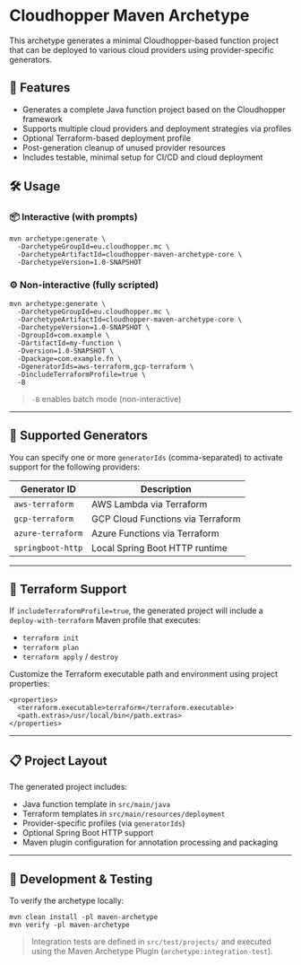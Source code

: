 # Cloudhopper Maven Archetype

This archetype generates a minimal Cloudhopper-based function project that can be deployed to various cloud providers using provider-specific generators.

## 🚀 Features

- Generates a complete Java function project based on the Cloudhopper framework
- Supports multiple cloud providers and deployment strategies via profiles
- Optional Terraform-based deployment profile
- Post-generation cleanup of unused provider resources
- Includes testable, minimal setup for CI/CD and cloud deployment

## 🛠 Usage

### 📦 Interactive (with prompts)

    mvn archetype:generate \
      -DarchetypeGroupId=eu.cloudhopper.mc \
      -DarchetypeArtifactId=cloudhopper-maven-archetype-core \
      -DarchetypeVersion=1.0-SNAPSHOT

### ⚙️ Non-interactive (fully scripted)

    mvn archetype:generate \
      -DarchetypeGroupId=eu.cloudhopper.mc \
      -DarchetypeArtifactId=cloudhopper-maven-archetype-core \
      -DarchetypeVersion=1.0-SNAPSHOT \
      -DgroupId=com.example \
      -DartifactId=my-function \
      -Dversion=1.0-SNAPSHOT \
      -Dpackage=com.example.fn \
      -DgeneratorIds=aws-terraform,gcp-terraform \
      -DincludeTerraformProfile=true \
      -B

> `-B` enables batch mode (non-interactive)

---

## 🧩 Supported Generators

You can specify one or more `generatorIds` (comma-separated) to activate support for the following providers:

| Generator ID       | Description                         |
|--------------------|-------------------------------------|
| `aws-terraform`     | AWS Lambda via Terraform             |
| `gcp-terraform`     | GCP Cloud Functions via Terraform    |
| `azure-terraform`   | Azure Functions via Terraform        |
| `springboot-http`   | Local Spring Boot HTTP runtime       |

---

## 🧪 Terraform Support

If `includeTerraformProfile=true`, the generated project will include a `deploy-with-terraform` Maven profile that executes:

- `terraform init`
- `terraform plan`
- `terraform apply` / `destroy`

Customize the Terraform executable path and environment using project properties:

    <properties>
      <terraform.executable>terraform</terraform.executable>
      <path.extras>/usr/local/bin</path.extras>
    </properties>

---

## 📋 Project Layout

The generated project includes:

- Java function template in `src/main/java`
- Terraform templates in `src/main/resources/deployment`
- Provider-specific profiles (via `generatorIds`)
- Optional Spring Boot HTTP support
- Maven plugin configuration for annotation processing and packaging

---

## 🧪 Development & Testing

To verify the archetype locally:

    mvn clean install -pl maven-archetype
    mvn verify -pl maven-archetype

> Integration tests are defined in `src/test/projects/` and executed using the Maven Archetype Plugin (`archetype:integration-test`).



